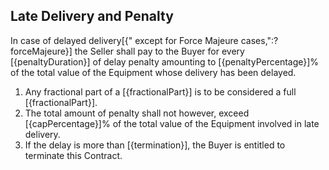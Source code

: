 Late Delivery and Penalty
----
In case of delayed delivery[{" except for Force Majeure cases,":? forceMajeure}] the Seller shall pay to the Buyer for every [{penaltyDuration}] of delay penalty amounting to [{penaltyPercentage}]% of the total value of the Equipment whose delivery has been delayed. 

1. Any fractional part of a [{fractionalPart}] is to be considered a full [{fractionalPart}]. 
1. The total amount of penalty shall not however, exceed [{capPercentage}]% of the total value of the Equipment involved in late delivery. 
1. If the delay is more than [{termination}], the Buyer is entitled to terminate this Contract.
